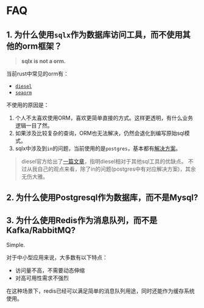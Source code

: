 # FAQ

## 1. 为什么使用`sqlx`作为数据库访问工具，而不使用其他的orm框架？

> **sqlx is not a orm.**

当前rust中常见的orm有：

- [`diesel`](https://diesel.rs/)
- [`seaorm`](https://www.sea-ql.org/SeaORM/)

不使用的原因是：

1. 个人不太喜欢使用ORM，喜欢更简单直接的方式。这样更透明，有什么业务逻辑一目了然。
2. 如果涉及比较复杂的查询，ORM也无法解决，仍然会退化到编写原始sql模式。
3. sqlx中涉及到`in`的问题，当前使用的是`postgres`，基本都有[解决方案](https://github.com/launchbadge/sqlx/blob/main/FAQ.md#how-can-i-do-a-select--where-foo-in--query)。

> diesel官方给出了[一篇文章](https://diesel.rs/compare_diesel.html)，指明diesel相对于其他sql工具的优缺点。
> 不过从我自己的观点来看，除了in的问题(postgres中有对应解决方案)，其余无伤大雅。


## 2. 为什么使用Postgresql作为数据库，而不是Mysql?

## 3. 为什么使用Redis作为消息队列，而不是Kafka/RabbitMQ?

Simple. 

对于中小型应用来说，大多数有以下特点：

- 访问量不高，不需要动态伸缩
- 对高可用性需求不强烈

在这种场景下，redis已经可以满足简单的消息队列用途，同时还能作为缓存系统使用。